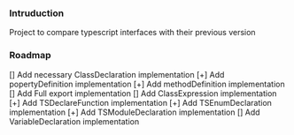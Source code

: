 ### Intruduction 
Project to compare typescript interfaces with their previous version 
### Roadmap
[] Add necessary ClassDeclaration implementation
	[+] Add popertyDefinition implementation
	[+] Add methodDefinition implementation
[] Add Full export implementation
	[] Add ClassExpression implementation
	[+] Add TSDeclareFunction implementation
	[+] Add TSEnumDeclaration implementation
	[+] Add TSModuleDeclaration implementation
	[] Add VariableDeclaration implementation
